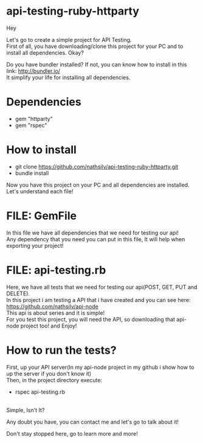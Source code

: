 # api-testing-ruby-httparty

Hey

Let's go to create a simple project for API Testing. </br>
First of all, you have downloading/clone this project for your PC and to install all dependencies. Okay?

Do you have bundler installed? If not, you can know how to install in this link: http://bundler.io/ </br>
It simplify your life for installing all dependencies.

# Dependencies

* gem "httparty"</br>
* gem "rspec"

# How to install

* git clone https://github.com/nathsilv/api-testing-ruby-httparty.git </br>
* bundle install

Now you have this project on your PC and all dependencies are installed. </br>
Let's understand  each file!

# FILE: GemFile

In this file we have all dependencies that we need for testing our api!</br>
Any dependency that you need you can put in this file, It will help when exporting your project!

# FILE: api-testing.rb

Here, we have all tests that we need for testing our api(POST, GET, PUT and DELETE).</br>
In this project i am testing a API that i have created and you can see here: https://github.com/nathsilv/api-node</br>
This api is about series and it is simple!</br>
For you test this project, you will need the API, so downloading that api-node project too! and Enjoy!

# How to run the tests?

First, up your API server(In my api-node project in my github i show how to up the server if you don't know it)</br>
Then, in the project directory execute: </br>
* rspec api-testing.rb</br></br>

Simple, Isn't It?</br>

Any doubt you have, you can contact me and let's go to talk about it!</br>

Don't stay stopped here, go to learn more and more!
